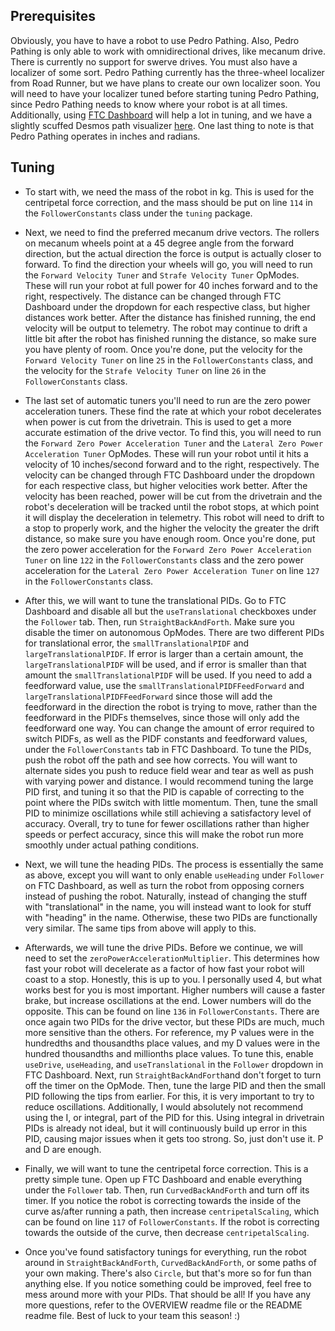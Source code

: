 ## Prerequisites
Obviously, you have to have a robot to use Pedro Pathing. Also, Pedro Pathing is only able to work
with omnidirectional drives, like mecanum drive. There is currently no support for swerve drives.
You must also have a localizer of some sort. Pedro Pathing currently has the three-wheel localizer
from Road Runner, but we have plans to create our own localizer soon. You will need to have your
localizer tuned before starting tuning Pedro Pathing, since Pedro Pathing needs to know where your
robot is at all times. Additionally, using [FTC Dashboard](http://192.168.43.1:8080/dash) will help
a lot in tuning, and we have a slightly scuffed Desmos path visualizer [here](https://www.desmos.com/calculator/3so1zx0hcd).
One last thing to note is that Pedro Pathing operates in inches and radians.
## Tuning
* To start with, we need the mass of the robot in kg. This is used for the centripetal force
correction, and the mass should be put on line `114` in the `FollowerConstants` class under the
`tuning` package.

* Next, we need to find the preferred mecanum drive vectors. The rollers on mecanum wheels point at a
45 degree angle from the forward direction, but the actual direction the force is output is actually
closer to forward. To find the direction your wheels will go, you will need to run the
`Forward Velocity Tuner` and `Strafe Velocity Tuner` OpModes. These will run your robot at full
power for 40 inches forward and to the right, respectively. The distance can be changed through FTC
Dashboard under the dropdown for each respective class, but higher distances work better. After the
distance has finished running, the end velocity will be output to telemetry. The robot may continue
to drift a little bit after the robot has finished running the distance, so make sure you have
plenty of room. Once you're done, put the velocity for the `Forward Velocity Tuner` on line `25` in
the `FollowerConstants` class, and the velocity for the `Strafe Velocity Tuner` on line `26` in the
`FollowerConstants` class.

* The last set of automatic tuners you'll need to run are the zero power acceleration tuners. These
find the rate at which your robot decelerates when power is cut from the drivetrain. This is used to
get a more accurate estimation of the drive vector. To find this, you will need to run the
`Forward Zero Power Acceleration Tuner` and the `Lateral Zero Power Acceleration Tuner` OpModes.
These will run your robot until it hits a velocity of 10 inches/second forward and to the right,
respectively. The velocity can be changed through FTC Dashboard under the dropdown for each
respective class, but higher velocities work better. After the velocity has been reached, power will
be cut from the drivetrain and the robot's deceleration will be tracked until the robot stops, at
which point it will display the deceleration in telemetry. This robot will need to drift to a stop 
to properly work, and the higher the velocity the greater the drift distance, so make sure you have
enough room. Once you're done, put the zero power acceleration for the
`Forward Zero Power Acceleration Tuner` on line `122` in the `FollowerConstants` class and the zero
power acceleration for the `Lateral Zero Power Acceleration Tuner` on line `127` in the
`FollowerConstants` class.

* After this, we will want to tune the translational PIDs. Go to FTC Dashboard and disable all but
the `useTranslational` checkboxes under the `Follower` tab. Then, run `StraightBackAndForth`. Make
sure you disable the timer on autonomous OpModes. There are two different PIDs for translational
error, the `smallTranslationalPIDF` and `largeTranslationalPIDF`. If error is larger than a certain
amount, the `largeTranslationalPIDF` will be used, and if error is smaller than that amount the
`smallTranslationalPIDF` will be used. If you need to add a feedforward value, use the
`smallTranslationalPIDFFeedForward` and `largeTranslationalPIDFFeedForward` since those will add the
feedforward in the direction the robot is trying to move, rather than the feedforward in the PIDFs
themselves, since those will only add the feedforward one way. You can change the amount of error
required to switch PIDFs, as well as the PIDF constants and feedforward values, under the
`FollowerConstants` tab in FTC Dashboard. To tune the PIDs, push the robot off the path and see how
corrects. You will want to alternate sides you push to reduce field wear and tear as well as push 
with varying power and distance. I would recommend tuning the large PID first, and tuning it so that
the PID is capable of correcting to the point where the PIDs switch with little momentum. Then, tune
the small PID to minimize oscillations while still achieving a satisfactory level of accuracy.
Overall, try to tune for fewer oscillations rather than higher speeds or perfect accuracy, since
this will make the robot run more smoothly under actual pathing conditions.

* Next, we will tune the heading PIDs. The process is essentially the same as above, except you will
want to only enable `useHeading` under `Follower` on FTC Dashboard, as well as turn the robot from
opposing corners instead of pushing the robot. Naturally, instead of changing the stuff with
"translational" in the name, you will instead want to look for stuff with "heading" in the name.
Otherwise, these two PIDs are functionally very similar. The same tips from above will apply to this.

* Afterwards, we will tune the drive PIDs. Before we continue, we will need to set the
`zeroPowerAccelerationMultiplier`. This determines how fast your robot will decelerate as a factor
of how fast your robot will coast to a stop. Honestly, this is up to you. I personally used 4, but
what works best for you is most important. Higher numbers will cause a faster brake, but increase
oscillations at the end. Lower numbers will do the opposite. This can be found on line `136` in
`FollowerConstants`. There are once again two PIDs for the drive vector, but these PIDs are much,
much more sensitive than the others. For reference, my P values were in the hundredths and
thousandths place values, and my D values were in the hundred thousandths and millionths place
values. To tune this, enable `useDrive`, `useHeading`, and `useTranslational` in the `Follower`
dropdown in FTC Dashboard. Next, run `StraightBackAndForth`and don't forget to turn off the timer on
the OpMode. Then, tune the large PID and then the small PID following the tips from earlier. For
this, it is very important to try to reduce oscillations. Additionally, I would absolutely not
recommend using the I, or integral, part of the PID for this. Using integral in drivetrain PIDs is
already not ideal, but it will continuously build up error in this PID, causing major issues when
it gets too strong. So, just don't use it. P and D are enough.

* Finally, we will want to tune the centripetal force correction. This is a pretty simple tune. Open
up FTC Dashboard and enable everything under the `Follower` tab. Then, run `CurvedBackAndForth`
and turn off its timer. If you notice the robot is correcting towards the inside of the curve
as/after running a path, then increase `centripetalScaling`, which can be found on line `117` of
`FollowerConstants`. If the robot is correcting towards the outside of the curve, then decrease
`centripetalScaling`.

* Once you've found satisfactory tunings for everything, run the robot around in
`StraightBackAndForth`, `CurvedBackAndForth`, or some paths of your own making. There's also
`Circle`, but that's more so for fun than anything else. If you notice something could be improved,
feel free to mess around more with your PIDs. That should be all! If you have any more questions,
refer to the OVERVIEW readme file or the README readme file. Best of luck to your team this season! :)
